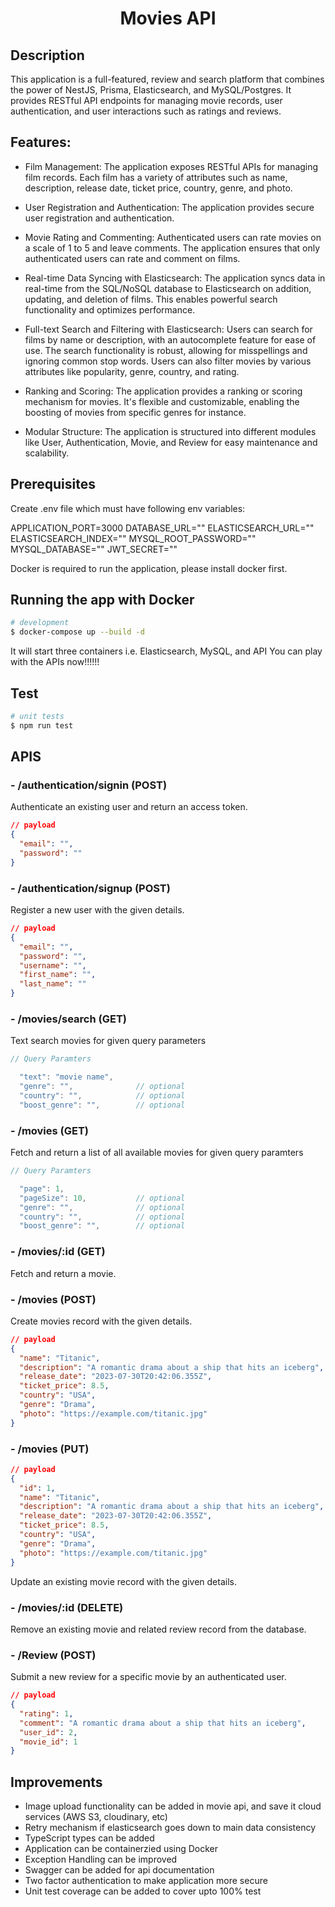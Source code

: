 <h1 align="center">
  Movies API
</h1>

## Description

This application is a full-featured, review and search platform that combines the power of NestJS, Prisma, Elasticsearch, and MySQL/Postgres. It provides RESTful API endpoints for managing movie records, user authentication, and user interactions such as ratings and reviews.

## Features:

- Film Management: The application exposes RESTful APIs for managing film records. Each film has a variety of attributes such as name, description, release date, ticket price, country, genre, and photo.

- User Registration and Authentication: The application provides secure user registration and authentication.

- Movie Rating and Commenting: Authenticated users can rate movies on a scale of 1 to 5 and leave comments. The application ensures that only authenticated users can rate and comment on films.

- Real-time Data Syncing with Elasticsearch: The application syncs data in real-time from the SQL/NoSQL database to Elasticsearch on addition, updating, and deletion of films. This enables powerful search functionality and optimizes performance.

- Full-text Search and Filtering with Elasticsearch: Users can search for films by name or description, with an autocomplete feature for ease of use. The search functionality is robust, allowing for misspellings and ignoring common stop words. Users can also filter movies by various attributes like popularity, genre, country, and rating.

- Ranking and Scoring: The application provides a ranking or scoring mechanism for movies. It's flexible and customizable, enabling the boosting of movies from specific genres for instance.

- Modular Structure: The application is structured into different modules like User, Authentication, Movie, and Review for easy maintenance and scalability.

## Prerequisites

Create .env file which must have following env variables:

APPLICATION_PORT=3000
DATABASE_URL=""
ELASTICSEARCH_URL=""
ELASTICSEARCH_INDEX=""
MYSQL_ROOT_PASSWORD=""
MYSQL_DATABASE=""
JWT_SECRET=""

Docker is required to run the application, please install docker first.

## Running the app with Docker

```bash
# development
$ docker-compose up --build -d
```

It will start three containers i.e. Elasticsearch, MySQL, and API
You can play with the APIs now!!!!!!

## Test

```bash
# unit tests
$ npm run test
```

## APIS

### - /authentication/signin (POST)

Authenticate an existing user and return an access token.

```json
// payload
{
  "email": "",
  "password": ""
}
```

### - /authentication/signup (POST)

Register a new user with the given details.

```json
// payload
{
  "email": "",
  "password": "",
  "username": "",
  "first_name": "",
  "last_name": ""
}
```

### - /movies/search (GET)

Text search movies for given query parameters

```javascript
// Query Paramters

  "text": "movie name",
  "genre": "",              // optional
  "country": "",            // optional
  "boost_genre": "",        // optional

```

### - /movies (GET)

Fetch and return a list of all available movies for given query paramters

```javascript
// Query Paramters

  "page": 1,
  "pageSize": 10,           // optional
  "genre": "",              // optional
  "country": "",            // optional
  "boost_genre": "",        // optional

```

### - /movies/:id (GET)

Fetch and return a movie.

### - /movies (POST)

Create movies record with the given details.

```json
// payload
{
  "name": "Titanic",
  "description": "A romantic drama about a ship that hits an iceberg",
  "release_date": "2023-07-30T20:42:06.355Z",
  "ticket_price": 8.5,
  "country": "USA",
  "genre": "Drama",
  "photo": "https://example.com/titanic.jpg"
}
```

### - /movies (PUT)

```json
// payload
{
  "id": 1,
  "name": "Titanic",
  "description": "A romantic drama about a ship that hits an iceberg",
  "release_date": "2023-07-30T20:42:06.355Z",
  "ticket_price": 8.5,
  "country": "USA",
  "genre": "Drama",
  "photo": "https://example.com/titanic.jpg"
}
```

Update an existing movie record with the given details.

### - /movies/:id (DELETE)

Remove an existing movie and related review record from the database.

### - /Review (POST)

Submit a new review for a specific movie by an authenticated user.

```json
// payload
{
  "rating": 1,
  "comment": "A romantic drama about a ship that hits an iceberg",
  "user_id": 2,
  "movie_id": 1
}
```

## Improvements

- Image upload functionality can be added in movie api, and save it cloud services (AWS S3, cloudinary, etc)
- Retry mechanism if elasticsearch goes down to main data consistency
- TypeScript types can be added
- Application can be containerzied using Docker
- Exception Handling can be improved
- Swagger can be added for api documentation
- Two factor authentication to make application more secure
- Unit test coverage can be added to cover upto 100% test
